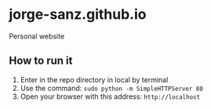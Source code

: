 jorge-sanz.github.io
====================

Personal website

## How to run it
1. Enter in the repo directory in local by terminal
2. Use the command: ```sudo python -m SimpleHTTPServer 80```
3. Open your browser with this address: ```http://localhost```
